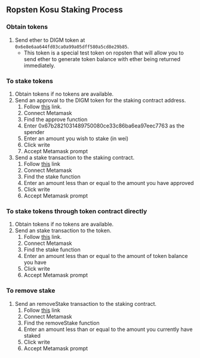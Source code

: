 ## Ropsten Kosu Staking Process

### Obtain tokens
1. Send ether to DIGM token at `0x6e8e6aa644fd03ca0a99a05dff580a5cd8e29b85`. 
    * This token is a special test token on ropsten that will allow you to send ether to generate token balance with ether being returned immediately.

### To stake tokens
1. Obtain tokens if no tokens are available.
1. Send an approval to the DIGM token for the staking contract address.  
    1. Follow [this](https://ropsten.etherscan.io/address/0x6e8e6aa644fd03ca0a99a05dff580a5cd8e29b85#writeContract) link.  
    1. Connect Metamask
    1. Find the approve function
    1. Enter 0x67b2821031489750080ce33c86ba6ea97eec7763 as the spender
    1. Enter an amount you wish to stake (in wei)
    1. Click write
    1. Accept Metamask prompt
1. Send a stake transaction to the staking contract.
    1. Follow [this](https://ropsten.etherscan.io/address/0xfF4eA04f2d158b31BA75c4c4B72e9CF9b15fe8FF#writeContract) link
    1. Connect Metamask
    1. Find the stake function
    1. Enter an amount less than or equal to the amount you have approved
    1. Click write
    1. Accept Metamask prompt

### To stake tokens through token contract directly
1. Obtain tokens if no tokens are available.
1. Send an stake transaction to the token.
    1. Follow [this](https://ropsten.etherscan.io/address/0x6e8e6aa644fd03ca0a99a05dff580a5cd8e29b85#writeContract) link.  
    1. Connect Metamask
    1. Find the stake function
    1. Enter an amount less than or equal to the amount of token balance you have
    1. Click write
    1. Accept Metamask prompt

### To remove stake

1. Send an removeStake transaction to the staking contract.
    1. Follow [this](https://ropsten.etherscan.io/address/0xfF4eA04f2d158b31BA75c4c4B72e9CF9b15fe8FF#writeContract) link
    1. Connect Metamask
    1. Find the removeStake function
    1. Enter an amount less than or equal to the amount you currently have staked
    1. Click write
    1. Accept Metamask prompt


